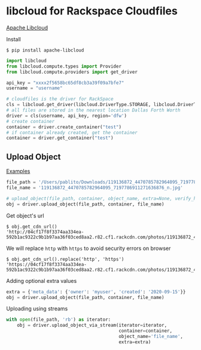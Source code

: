 # libcloud for Rackspace Cloudfiles

[Apache Libcloud](http://libcloud.apache.org/)

Install

    $ pip install apache-libcloud

```python
import libcloud
from libcloud.compute.types import Provider
from libcloud.compute.providers import get_driver

api_key = "xxxx2f5658bc65df8cb3a39f09a7bfe7"
username = "username"

# cloudfiles is the driver for RackSpace
cls = libcloud.get_driver(libcloud.DriverType.STORAGE, libcloud.DriverType.STORAGE.CLOUDFILES)
# all files are stored in the nearest location Dallas Forth Worth
driver = cls(username, api_key, region='dfw')
# create container
container = driver.create_container("test")
# if container already created, get the container
container = driver.get_container("test")
```

## Upload Object

[Examples](https://libcloud.readthedocs.io/en/stable/storage/examples.html)

```python
file_path = '/Users/pablito/Downloads/119136872_4470785782964095_7197786911271636876_n.jpg'
file_name = '119136872_4470785782964095_7197786911271636876_n.jpg'

# upload_object(file_path, container, object_name, extra=None, verify_hash=True, headers=None)
obj = driver.upload_object(file_path, container, file_name)
```

Get object's url

    $ obj.get_cdn_url()
    'http://04cf17f8f3374aa334ea-592b1ac9322c9b1b97aa36f03ced8aa2.r82.cf1.rackcdn.com/photos/119136872_4470785782964095_7197786911271636876_n.jpg'

We will replace `http` with `https` to avoid security errors on browser

    $ obj.get_cdn_url().replace('http', 'https')
    'https://04cf17f8f3374aa334ea-592b1ac9322c9b1b97aa36f03ced8aa2.r82.cf1.rackcdn.com/photos/119136872_4470785782964095_7197786911271636876_n.jpg'
    

Adding optional extra values

```python
extra = {'meta_data': {'owner': 'myuser', 'created': '2020-09-15'}}
obj = driver.upload_object(file_path, container, file_name)
```

Uploading using streams

```python
with open(file_path, 'rb') as iterator:
    obj = driver.upload_object_via_stream(iterator=iterator,
                                          container=container,
                                          object_name='file_name',
                                          extra=extra)
```


